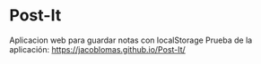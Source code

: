 # Post-It
 Aplicacion web para guardar notas con localStorage
Prueba de la aplicación: https://jacoblomas.github.io/Post-It/
